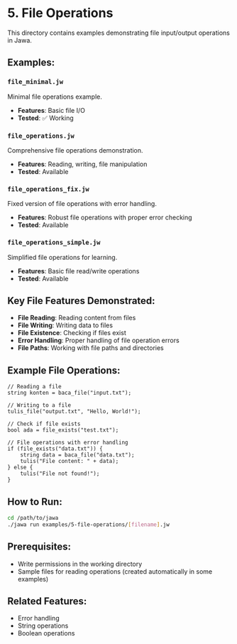 # 5. File Operations

This directory contains examples demonstrating file input/output operations in Jawa.

## Examples:

### `file_minimal.jw`
Minimal file operations example.
- **Features**: Basic file I/O
- **Tested**: ✅ Working

### `file_operations.jw`
Comprehensive file operations demonstration.
- **Features**: Reading, writing, file manipulation
- **Tested**: Available

### `file_operations_fix.jw`
Fixed version of file operations with error handling.
- **Features**: Robust file operations with proper error checking
- **Tested**: Available

### `file_operations_simple.jw`
Simplified file operations for learning.
- **Features**: Basic file read/write operations
- **Tested**: Available

## Key File Features Demonstrated:
- **File Reading**: Reading content from files
- **File Writing**: Writing data to files
- **File Existence**: Checking if files exist
- **Error Handling**: Proper handling of file operation errors
- **File Paths**: Working with file paths and directories

## Example File Operations:
```jawa
// Reading a file
string konten = baca_file("input.txt");

// Writing to a file
tulis_file("output.txt", "Hello, World!");

// Check if file exists
bool ada = file_exists("test.txt");

// File operations with error handling
if (file_exists("data.txt")) {
    string data = baca_file("data.txt");
    tulis("File content: " + data);
} else {
    tulis("File not found!");
}
```

## How to Run:
```bash
cd /path/to/jawa
./jawa run examples/5-file-operations/[filename].jw
```

## Prerequisites:
- Write permissions in the working directory
- Sample files for reading operations (created automatically in some examples)

## Related Features:
- Error handling
- String operations
- Boolean operations

